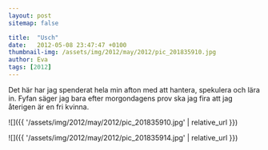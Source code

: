 ```yaml
---
layout: post
sitemap: false

title:  "Usch"
date:   2012-05-08 23:47:47 +0100
thumbnail-img: /assets/img/2012/may/2012/pic_201835910.jpg
author: Eva
tags: [2012]
---
```


Det här har jag spenderat hela min afton med att hantera, spekulera och lära in. Fyfan säger jag bara efter morgondagens prov ska jag fira att jag återigen är en fri kvinna.

![]({{ '/assets/img/2012/may/2012/pic_201835910.jpg'  | relative_url }})

![]({{ '/assets/img/2012/may/2012/pic_201835914.jpg'  | relative_url }})

